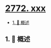 # [2772. xxx](https://github.com/Tdahuyou/TNotes.leetcode/tree/main/notes/2772.%20xxx)

<!-- region:toc -->

- [1. 📝 概述](#1--概述)

<!-- endregion:toc -->

## 1. 📝 概述
